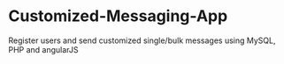# Customized-Messaging-App
Register users and send customized single/bulk messages using MySQL, PHP and angularJS
